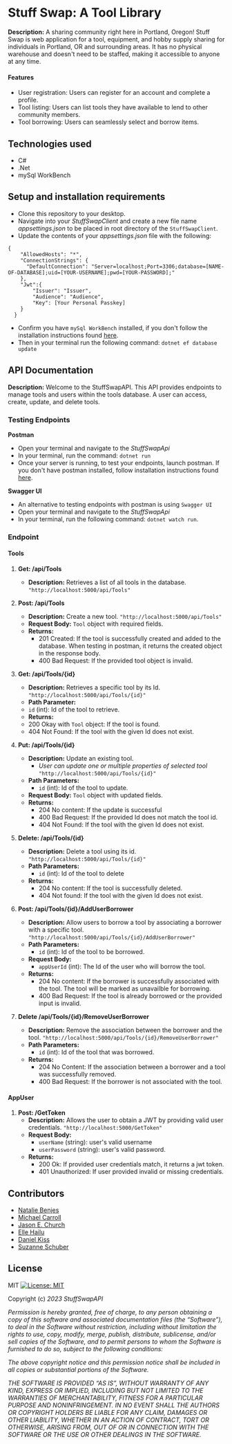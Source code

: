 # Stuff Swap: A Tool Library

**Description:** A sharing community right here in Portland, Oregon! Stuff Swap is web application for a tool, equipment, and hobby supply sharing for individuals in Portland, OR and surrounding areas. It has no physical warehouse and doesn't need to be staffed, making it accessible to anyone at any time.

#### Features

- User registration: Users can register for an account and complete a profile.
- Tool listing: Users can list tools they have available to lend to other community members.
- Tool borrowing: Users can seamlessly select and borrow items.

## Technologies used

- C#
- .Net
- mySql WorkBench

## Setup and installation requirements

- Clone this repository to your desktop.
- Navigate into your _StuffSwapClient_ and create a new file name _appsettings.json_ to be placed in root directory of the `StuffSwapClient`.
- Update the contents of your _appsettings.json_ file with the following:

```
{
    "AllowedHosts": "*",
    "ConnectionStrings": {
      "DefaultConnection": "Server=localhost;Port=3306;database=[NAME-OF-DATABASE];uid=[YOUR-USERNAME];pwd=[YOUR-PASSWORD];"
    },
    "Jwt":{
        "Issuer": "Issuer",
        "Audience": "Audience",
        "Key": [Your Personal Passkey]
    }
  }
```

- Confirm you have `mySql WorkBench` installed, if you don't follow the installation instructions found [here](https://dev.mysql.com/doc/workbench/en/wb-installing.html).
- Then in your terminal run the following command: `dotnet ef database update`

## API Documentation

**Description:** Welcome to the StuffSwapAPI. This API provides endpoints to manage tools and users within the tools database. A user can access, create, update, and delete tools.

### Testing Endpoints

**Postman**

- Open your terminal and navigate to the _StuffSwapApi_
- In your terminal, run the command: `dotnet run`
- Once your server is running, to test your endpoints, launch postman. If you don't have postman installed, follow installation instructions found [here](https://www.postman.com/downloads/).

**Swagger UI**

- An alternative to testing endpoints with postman is using `Swagger UI`
- Open your terminal and navigate to the _StuffSwapApi_
- In your terminal, run the following command: `dotnet watch run`.

### Endpoint

#### Tools

1. **Get: /api/Tools**

   - **Description:** Retrieves a list of all tools in the database.
     `"http://localhost:5000/api/Tools"`

2. **Post: /api/Tools**

   - **Description:** Create a new tool.
     `"http://localhost:5000/api/Tools"`
   - **Request Body:** `Tool` object with required fields.
   - **Returns:**
     - 201 Created: If the tool is successfully created and added to the database. When testing in postman, it returns the created object in the response body.
     - 400 Bad Request: If the provided tool object is invalid.

3. **Get: /api/Tools/{id}**

   - **Description:** Retrieves a specific tool by its Id.
     `"http://localhost:5000/api/Tools/{id}"`
   - **Path Parameter:**
   - `id` (int): Id of the tool to retrieve.
   - **Returns:**
   - 200 Okay with `Tool` object: If the tool is found.
   - 404 Not Found: If the tool with the given Id does not exist.

4. **Put: /api/Tools/{id}**

   - **Description:** Update an existing tool.
     - _User can update one or multiple properties of selected tool_
       `"http://localhost:5000/api/Tools/{id}"`
   - **Path Parameters:**
     - `id` (int): Id of the tool to update.
   - **Request Body:** `Tool` object with updated fields.
   - **Returns:**
     - 204 No content: If the update is successful
     - 400 Bad Request: If the provided Id does not match the tool id.
     - 404 Not Found: If the tool with the given Id does not exist.

5. **Delete: /api/Tools/{id}**

   - **Description:** Delete a tool using its id.
     `"http://localhost:5000/api/Tools/{id}"`
   - **Path Parameters:**
     - `id` (int): Id of the tool to delete
   - **Returns:**
     - 204 No content: If the tool is successfully deleted.
     - 404 Not found: If the tool with the given Id does not exist.

6. **Post: /api/Tools/{id}/AddUserBorrower**

   - **Description:** Allow users to borrow a tool by associating a borrower with a specific tool.
     `"http://localhost:5000/api/Tools/{id}/AddUserBorrower"`
   - **Path Parameters:**
     - `id` (int): Id of the tool to be borrowed.
   - **Request Body:**
     - `appUserId` (int): The Id of the user who will borrow the tool.
   - **Returns:**
     - 204 No content: If the borrower is successfully associated with the tool. The tool will be marked as unavailble for borrowing.
     - 400 Bad Request: If the tool is already borrowed or the provided input is invalid.

7. **Delete /api/Tools/{id}/RemoveUserBorrower**
   - **Description:** Remove the association between the borrower and the tool.
     `"http://localhost:5000/api/Tools/{id}/RemoveUserBorrower"`
   - **Path Parameters:**
     - `id` (int): Id of the tool that was borrowed.
   - **Returns:**
     - 204 No Content: If the association between a borrower and a tool was successfully removed.
     - 400 Bad Request: If the borrower is not associated with the tool.

#### AppUser

1. **Post: /GetToken**
   - **Description:** Allows the user to obtain a JWT by providing valid user credentials.
     `"http://localhost:5000/GetToken"`
   - **Request Body:**
     - `userName` (string): user's valid username
     - `userPassword` (string): user's valid password.
   - **Returns:**
     - 200 Ok: If provided user credentials match, it returns a jwt token.
     - 401 Unauthorized: If user provided invalid or missing credentials.

## Contributors

- [Natalie Benjes](https://github.com/nataliebenjes)
- [Michael Carroll](https://github.com/mcarroll138)
- [Jason E. Church](https://github.com/elijahchurch)
- [Elle Hailu](https://github.com/ellehailu)
- [Daniel Kiss](https://github.com/dan-kiss-dev-this)
- [Suzanne Schuber](https://github.com/SuzSch)

## License

MIT [![License: MIT](https://img.shields.io/badge/License-MIT-yellow.svg)](https://opensource.org/licenses/MIT)

Copyright (c) _2023_ _StuffSwapAPI_

_Permission is hereby granted, free of charge, to any person obtaining a copy of this software and associated documentation files (the “Software”), to deal in the Software without restriction, including without limitation the rights to use, copy, modify, merge, publish, distribute, sublicense, and/or sell copies of the Software, and to permit persons to whom the Software is furnished to do so, subject to the following conditions:_

_The above copyright notice and this permission notice shall be included in all copies or substantial portions of the Software._

_THE SOFTWARE IS PROVIDED “AS IS”, WITHOUT WARRANTY OF ANY KIND, EXPRESS OR IMPLIED, INCLUDING BUT NOT LIMITED TO THE WARRANTIES OF MERCHANTABILITY, FITNESS FOR A PARTICULAR PURPOSE AND NONINFRINGEMENT. IN NO EVENT SHALL THE AUTHORS OR COPYRIGHT HOLDERS BE LIABLE FOR ANY CLAIM, DAMAGES OR OTHER LIABILITY, WHETHER IN AN ACTION OF CONTRACT, TORT OR OTHERWISE, ARISING FROM, OUT OF OR IN CONNECTION WITH THE SOFTWARE OR THE USE OR OTHER DEALINGS IN THE SOFTWARE._
